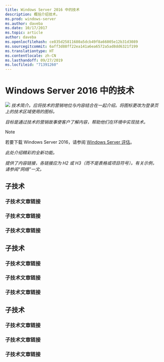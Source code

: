 ```yaml
---
title: Windows Server 2016 中的技术
description: 概括介绍技术。
ms.prod: windows-server
ms.author: daveba
ms.date: 10/17/2017
ms.topic: article
author: daveba
ms.openlocfilehash: ce835d25811680a5dcb49f8a66005e12b31d3089
ms.sourcegitcommit: 6aff3d88ff22ea141a6ea6572a5ad8dd6321f199
ms.translationtype: HT
ms.contentlocale: zh-CN
ms.lasthandoff: 09/27/2019
ms.locfileid: "71391260"
---
```

# <a name="technology-in-windows-server-2016"></a>Windows Server 2016 中的技术 

<img src="media/6-networking.png" style='align:left'> *技术简介。应将技术的营销地位与内容结合在一起介绍。将图标更改为登录页上的技术区域使用的图标。*

*目标是通过技术的营销故事使客户了解内容，帮助他们在环境中实现技术。*



>[!Note]
> 若要下载 Windows Server 2016，请参阅 [Windows Server 评估](https://www.microsoft.com/evalcenter/evaluate-windows-server-2016)。

*此处介绍精彩的全新功能。*

*提供了内容链接，各链接应为 H2 或 H3（而不是表格或项目符号）。有关示例，请参阅“网络”一文。*
## <a name="sub-technology"></a>子技术

### <a name="link-to-article-about-sub-technology"></a>子技术文章链接

### <a name="link-to-article-about-sub-technology"></a>子技术文章链接

### <a name="link-to-article-about-sub-technology"></a>子技术文章链接

## <a name="sub-technology"></a>子技术

### <a name="link-to-article-about-sub-technology"></a>子技术文章链接

### <a name="link-to-article-about-sub-technology"></a>子技术文章链接

### <a name="link-to-article-about-sub-technology"></a>子技术文章链接
## <a name="sub-technology"></a>子技术

### <a name="link-to-article-about-sub-technology"></a>子技术文章链接

### <a name="link-to-article-about-sub-technology"></a>子技术文章链接

### <a name="link-to-article-about-sub-technology"></a>子技术文章链接
